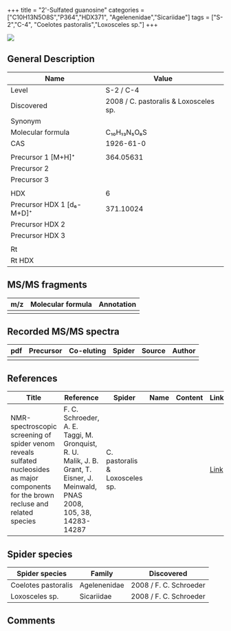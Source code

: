 +++
title = "2'-Sulfated guanosine"
categories = ["C10H13N5O8S","P364","HDX371",
"Agelenenidae","Sicariidae"]
tags = ["S-2","C-4",
"Coelotes pastoralis","Loxosceles sp."]
+++

![](/img/2-Sulfated_guanosine.png)

## General Description

| Name                      | Value                                 |
|---------------------------|---------------------------------------|
| Level                     | S-2 / C-4                             |
| Discovered                | 2008 / C. pastoralis & Loxosceles sp. |
| Synonym                   |                                       |
| Molecular formula         | C₁₀H₁₃N₅O₈S                           |
| CAS                       | 1926-61-0                             |
|                           |                                       |
| Precursor 1 [M+H]⁺        | 364.05631                             |
| Precursor 2               |                                       |
| Precursor 3               |                                       |
|                           |                                       |
| HDX                       | 6                                     |
| Precursor HDX 1 [d₆-M+D]⁺ | 371.10024                             |
| Precursor HDX 2           |                                       |
| Precursor HDX 3           |                                       |
|                           |                                       |
| Rt                        |                                       |
| Rt HDX                    |                                       |

## MS/MS fragments

| m/z | Molecular formula | Annotation |
|-----|-------------------|------------|
|     |                   |            |

## Recorded MS/MS spectra

| pdf | Precursor | Co-eluting | Spider | Source | Author |
|-----|-----------|------------|--------|--------|--------|
|     |           |            |        |        |        |

## References

| Title                                                                                                                  | Reference                                                                  | Spider      | Name | Content | Link                                           |
|----------------------------------------------------------------------------------------------------------------------------------------|-------------------------------------------------------------------------------------------------------------------------------|--------------------------------|------|---------|-----------------------------------------|
| NMR-spectroscopic screening of spider venom reveals sulfated nucleosides as major components for the brown recluse and related species | F. C. Schroeder, A. E. Taggi, M. Gronquist, R. U. Malik, J. B. Grant, T. Eisner, J. Meinwald, PNAS 2008, 105, 38, 14283-14287 | C. pastoralis & Loxosceles sp. |      |         | [Link](https://doi.org/10.1073/pnas.0806840105) |

## Spider species

| Spider species      | Family       | Discovered             |
|---------------------|--------------|------------------------|
| Coelotes pastoralis | Agelenenidae | 2008 / F. C. Schroeder |
| Loxosceles sp.      | Sicariidae   | 2008 / F. C. Schroeder |

## Comments